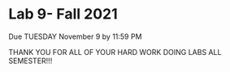 # Lab 9- Fall 2021
Due TUESDAY November 9 by 11:59 PM

THANK YOU FOR ALL OF YOUR HARD WORK DOING LABS ALL SEMESTER!!!
